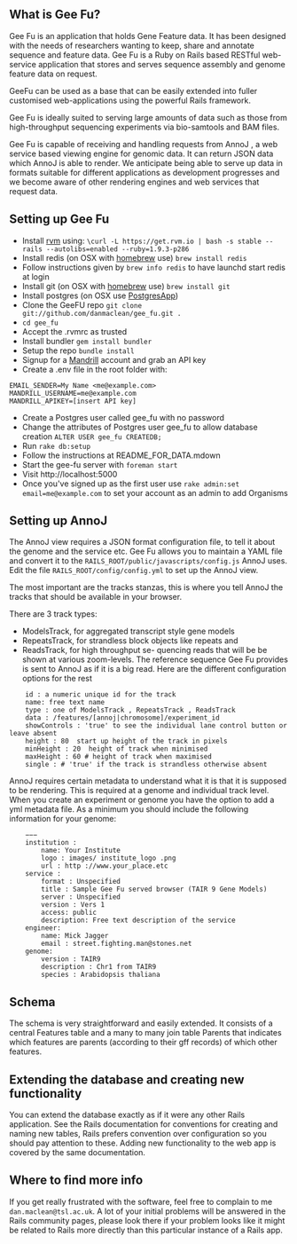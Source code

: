 ## What is Gee Fu?
Gee Fu is an application that holds Gene Feature data. It has been designed with the needs of researchers wanting to keep, share and annotate sequence and feature data.
Gee Fu is a Ruby on Rails based RESTful web-service application that stores and serves sequence assembly and genome feature data on request. 


GeeFu can be used as a base that can be easily extended into fuller customised web-applications using the powerful Rails framework.

Gee Fu is ideally suited to serving large amounts of data such as those from high-throughput sequencing experiments via bio-samtools and BAM files. 

Gee Fu is capable of receiving and handling requests from AnnoJ , a web service based viewing engine for genomic data. It can return JSON data which AnnoJ is able to render. We anticipate being able to serve up data in formats suitable for different applications as development progresses and we become aware of other rendering engines and web services that request data. 


## Setting up Gee Fu

* Install [rvm](https://rvm.io/) using:
  `\curl -L https://get.rvm.io | bash -s stable --rails --autolibs=enabled --ruby=1.9.3-p286`
* Install redis (on OSX with [homebrew](http://mxcl.github.io/homebrew/) use)
  `brew install redis`
* Follow instructions given by `brew info redis` to have launchd start redis at login
* Install git (on OSX with [homebrew](http://mxcl.github.io/homebrew/) use)
  `brew install git`
* Install postgres (on OSX use [PostgresApp](http://postgresapp.com/))
* Clone the GeeFU repo
  `git clone git://github.com/danmaclean/gee_fu.git .`
* `cd gee_fu`
* Accept the .rvmrc as trusted
* Install bundler
  `gem install bundler`
* Setup the repo
  `bundle install`
* Signup for a [Mandrill](http://mandrill.com/) account and grab an API key
* Create a .env file in the root folder with:

```
EMAIL_SENDER=My Name <me@example.com>
MANDRILL_USERNAME=me@example.com
MANDRILL_APIKEY=[insert API key]
```

* Create a Postgres user called gee_fu with no password
* Change the attributes of Postgres user gee_fu to allow database creation `ALTER USER gee_fu CREATEDB;`
* Run `rake db:setup`
* Follow the instructions at README_FOR_DATA.mdown
* Start the gee-fu server with `foreman start`
* Visit http://localhost:5000
* Once you've signed up as the first user use `rake admin:set email=me@example.com` to set your account as an admin to add Organisms


## Setting up AnnoJ
The AnnoJ view requires a JSON format configuration file, to tell it about the genome and the service etc.  Gee Fu allows you to maintain a YAML file and convert it to the `RAILS_ROOT/public/javascripts/config.js` AnnoJ uses. Edit the file `RAILS_ROOT/config/config.yml` to set up the AnnoJ view.

The most important are the tracks stanzas, this is where you tell AnnoJ the tracks that should be available in your browser. 

There are 3 track types: 
 * ModelsTrack, for aggregated transcript style gene models 
 * RepeatsTrack, for strandless block objects like repeats and 
 * ReadsTrack, for high throughput se- quencing reads that will be be shown at various zoom-levels. The reference sequence Gee Fu provides is sent to AnnoJ as if it is a big read. Here are the different configuration options for the rest

 ```
 	 id : a numeric unique id for the track
	 name: free text name
	 type : one of ModelsTrack , RepeatsTrack , ReadsTrack
	 data : /features/[annoj|chromosome]/experiment_id
	 showControls : 'true' to see the individual lane control button or leave absent
	 height : 80  start up height of the track in pixels
	 minHeight : 20  height of track when minimised
	 maxHeight : 60 # height of track when maximised
	 single : # 'true' if the track is strandless otherwise absent
```

AnnoJ requires certain metadata to understand what it is that it is supposed to be rendering. This is required at a genome and individual track level. When you create an experiment or genome you have the option to add a yml metadata file. As a minimum you should include the following information for your genome:

```
	−−−
	institution :
		name: Your Institute
		logo : images/ institute_logo .png
		url : http ://www.your_place.etc 
	service :
		format : Unspecified
		title : Sample Gee Fu served browser (TAIR 9 Gene Models)
		server : Unspecified
		version : Vers 1
		access: public
		description: Free text description of the service
	engineer:
		name: Mick Jagger
		email : street.fighting.man@stones.net 
	genome:
		version : TAIR9
		description : Chr1 from TAIR9 
		species : Arabidopsis thaliana
```

## Schema
The schema is very straightforward and easily extended. It consists of a central Features table and a many to many join table Parents that indicates which features are parents (according to their gff records) of which other features.

## Extending the database and creating new functionality
You can extend the database exactly as if it were any other Rails application. See the Rails documentation for conventions for creating and naming new tables, Rails prefers convention over configuration so you should pay attention to these. Adding new functionality to the web app is covered by the same documentation. 

## Where to find more info
If you get really frustrated with the software, feel free to complain to me `dan.maclean@tsl.ac.uk`. A lot of your initial problems will be answered in the Rails community pages, please look there if your problem looks like it might be related to Rails more directly than this particular instance of a Rails app.




